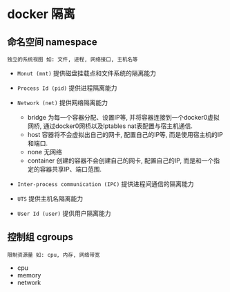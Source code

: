 # docker 隔离

## 命名空间 namespace

    独立的系统视图 如: 文件, 进程, 网络接口, 主机名等

- `Monut (mnt)` 提供磁盘挂载点和文件系统的隔离能力

- `Process Id (pid)` 提供进程隔离能力  

- `Network (net)` 提供网络隔离能力  
  - bridge 为每一个容器分配、设置IP等, 并将容器连接到一个docker0虚拟网桥, 通过docker0网桥以及Iptables nat表配置与宿主机通信.
  - host 容器将不会虚拟出自己的网卡, 配置自己的IP等, 而是使用宿主机的IP和端口.
  - none 无网络
  - container 创建的容器不会创建自己的网卡, 配置自己的IP, 而是和一个指定的容器共享IP、端口范围.
  
- `Inter-process communication (IPC)` 提供进程间通信的隔离能力  
  
- `UTS` 提供主机名隔离能力  
  
- `User Id (user)` 提供用户隔离能力  

## 控制组 cgroups

    限制资源量 如: cpu, 内存, 网络带宽

- cpu  
- memory  
- network  